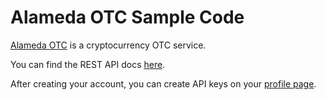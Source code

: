 # Alameda OTC Sample Code

[Alameda OTC](https://alamedaotc.com/) is a cryptocurrency OTC service.

You can find the REST API docs [here](https://alamedaresearchotcportal.docs.apiary.io).

After creating your account, you can create API keys on your [profile page](https://alamedaotc.com/profile).

